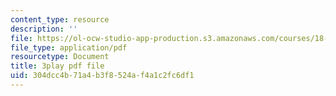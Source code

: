```yaml
---
content_type: resource
description: ''
file: https://ol-ocw-studio-app-production.s3.amazonaws.com/courses/18-s997-introduction-to-matlab-programming-fall-2011/304dcc4b71a4b3f8524af4a1c2fc6df1_UKU1477cXVY.pdf
file_type: application/pdf
resourcetype: Document
title: 3play pdf file
uid: 304dcc4b-71a4-b3f8-524a-f4a1c2fc6df1
---
```

